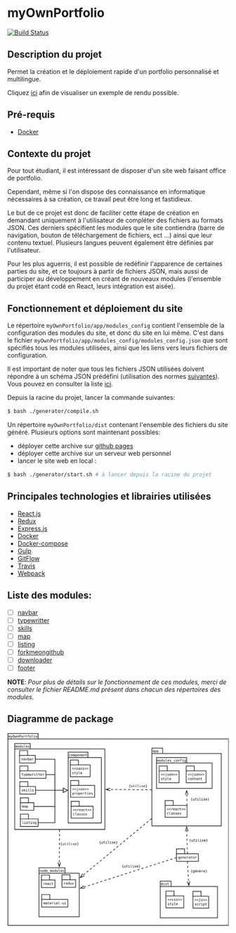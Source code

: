 # myOwnPortfolio
[![Build Status](https://travis-ci.org/MacBootglass/myOwnPortfolio.svg?branch=master)](https://travis-ci.org/MacBootglass/myOwnPortfolio)

## Description du projet
Permet la création et le déploiement rapide d'un portfolio personnalisé et multilingue.

Cliquez [ici](https://macbootglass.github.io) afin de visualiser un exemple de rendu possible.

## Pré-requis

- [Docker]()

## Contexte du projet

Pour tout étudiant, il est intéressant de disposer d'un site web faisant office de portfolio.

Cependant, même si l'on dispose des connaissance en informatique nécessaires à sa création, ce travail peut être long et fastidieux.

Le but de ce projet est donc de faciliter cette étape de création en demandant uniquement à l'utilisateur de compléter des fichiers au formats JSON.
Ces derniers spécifient les modules que le site contiendra (barre de navigation, bouton de téléchargement de fichiers, ect ...) ainsi que leur contenu textuel. Plusieurs langues peuvent également être définies par l'utilisateur.

Pour les plus aguerris, il est possible de redéfinir l'apparence de certaines parties du site, et ce toujours à partir de fichiers JSON, mais aussi de participer au développement en créant de nouveaux modules (l'ensemble du projet étant codé en React, leurs intégration est aisée).

## Fonctionnement et déploiement du site

Le répertoire `myOwnPortfolio/app/modules_config` contient l'ensemble de la configuration des modules du site, et donc du site en lui même.
C'est dans le fichier `myOwnPortfolio/app/modules_config/modules_config.json` que sont spécifiés tous les modules utilisées, ainsi que les liens vers leurs fichiers de configuration.

Il est important de noter que tous les fichiers JSON utilisées doivent répondre à un schéma JSON prédéfini (utilisation des normes [suivantes](http://json-schema.org/examples.html)). Vous pouvez en consulter la liste [ici](./doc/json-schemas).

Depuis la racine du projet, lancer la commande suivantes:
```bash
$ bash ./generator/compile.sh
```
Un répertoire `myOwnPortfolio/dist` contenant l'ensemble des fichiers du site généré.
Plusieurs options sont maintenant possibles:
- déployer cette archive sur [github pages](https://pages.github.com)
- déployer cette archive sur un serveur web personnel
- lancer le site web en local :
```bash
$ bash ./generator/start.sh # à lancer depuis la racine du projet
```

## Principales technologies et librairies utilisées
- [React.js]()
- [Redux]()
- [Express.js]()
- [Docker]()
- [Docker-compose]()
- [Gulp]()
- [GitFlow]()
- [Travis]()
- [Webpack]()

## Liste des modules:

 - [ ] [navbar](./modules/navbar/)
 - [ ] [typewritter](./modules/typewritter/)
 - [ ] [skills](./modules/skills)
 - [ ] [map](./modules/map)
 - [ ] [listing](./modules/listing)
 - [ ] [forkmeongithub](./modules/forkmeongithub)
 - [ ] [downloader](./modules/downloader)
 - [ ] [footer](./modules/footer)

__NOTE__: _Pour plus de détails sur le fonctionnement de ces modules, merci de consulter le fichier README.md présent dans chacun des répertoires des modules._

## Diagramme de package
![Diagramme de Package](./doc/diagrams/package_diagram.svg)
